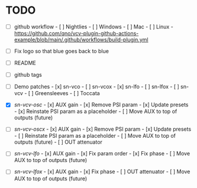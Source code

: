# TODO

- [ ] github workflow
      - [ ] Nightlies
            - [ ] Windows
            - [ ] Mac
            - [ ] Linux
      - https://github.com/qno/vcv-plugin-github-actions-example/blob/main/.github/workflows/build-plugin.yml

- [ ] Fix logo so that blue goes back to blue
- [ ] README
- [ ] github tags
- [ ] Demo patches
      - [x] sn-vco
      - [ ] sn-vcox
      - [x] sn-lfo
      - [ ] sn-lfox
      - [ ] sn-vcv
      - [ ] Greensleeves
      - [ ] Toccata

- [x] _sn-vcv-osc_
      - [x] AUX gain
      - [x] Remove PSI param
      - [x] Update presets
      - [x] Reinstate PSI param as a placeholder
      - [ ] Move AUX to top of outputs (future)

- [ ] _sn-vcv-oscx_
      - [x] AUX gain
      - [x] Remove PSI param
      - [x] Update presets
      - [ ] Reinstate PSI param as a placeholder
      - [ ] Move AUX to top of outputs (future)
      - [ ] OUT attenuator

- [ ] _sn-vcv-lfo_
      - [x] AUX gain
      - [x] Fix param order
      - [x] Fix phase
      - [ ] Move AUX to top of outputs (future)

- [ ] _sn-vcv-lfox_
      - [x] AUX gain
      - [x] Fix phase
      - [ ] OUT attenuator
      - [ ] Move AUX to top of outputs (future)

